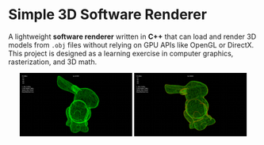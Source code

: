 ﻿# Simple 3D Software Renderer

A lightweight **software renderer** written in **C++** that can load and render 3D models from `.obj` files without relying on GPU APIs like OpenGL or DirectX.  
This project is designed as a learning exercise in computer graphics, rasterization, and 3D math.

<p align="center">
  <img src="assets/screenshot1.png" alt="Screenshot 1" width="45%"/>
  <img src="assets/screenshot2.png" alt="Screenshot 2" width="45%"/>
</p>
